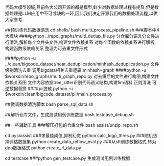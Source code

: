 代码大模型领域,目前各大公司开源的都是模型,鲜少对数据处理过程有提及;但是数据处理是LLM应用中不可或缺的一环,因此我们决定开源我们的数据处理流程,以供大家参考.


##预训练代码数据清洗
cd shells/
bash multi_process_pipeline.sh
###脚本中4大模块
####python ../repo_graphs/multi_dedup_file.py 
    分仓库分语言分文件进行清洗,解析每个文件头文件,构建文件依赖关系
    对每个函数的依赖关系进行解析,构建函数级依赖关系
    整理为可去重文件形式

####python -u ../clean/bigcode_dataset/near_deduplication/minhash_deduplication.py 
    文件级别清洗去重
    调用bigdata相关去重逻辑,minhash+graph
####python -u $workdir/repo_graphs/multi_graph_repo.py 
    对去重后的文件进行构图,构建文件依赖关系图
    文件内容依据tree_sitter识别代码语义结构,构建fim语料
    正则清洗
    可逆数据替换
####pii脱敏
python -u $workdir/clean/bigcode_dataset/pii/main_process.py 

##微调数据清洗脚本
bash parse_sql_data.sh

##解析仓库文件，生成测试用例训练数据
bash testcase_debug.sh

##一些辅助工具
###解压打包的仓库文件
bash assist/unzip_repo.sh

cd pys/assist
    ###求最佳阈值,抑制幻觉
    python calc_logp_thres.py
    ###随机选择评估数据集
    python create_data_reflow_eval.py
    ###从sft训练数据格式,转为dpo数据格式
    python create_rl_data.py

cd testcase
    ###python gen_testcase.py
    生成测试用例训练数据